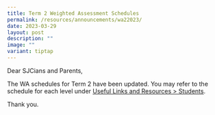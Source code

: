 ```yaml
---
title: Term 2 Weighted Assessment Schedules
permalink: /resources/announcements/wa22023/
date: 2023-03-29
layout: post
description: ""
image: ""
variant: tiptap
---
```

Dear SJCians and Parents,

The WA schedules for Term 2 have been updated. You may refer to the schedule for each level under [Useful Links and Resources > Students](https://www.chijstjosephsconvent.moe.edu.sg/useful-links/students/).

Thank you.